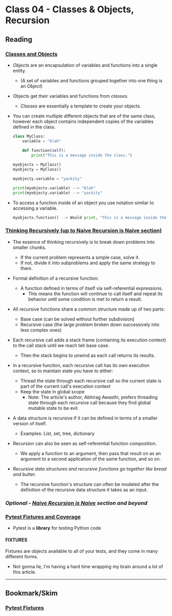 # Class 04 - Classes & Objects, Recursion

## Reading

### [Classes and Objects](https://www.learnpython.org/en/Classes_and_Objects)

* *Objects* are an encapsulation of variables and functions into a single entity.
  * (A set of variables and functions grouped together into one thing is an *Object*)
* Objects get their variables and functions from *classes*.
  * *Classes* are essentially a template to create your objects.
* You can create multiple different objects that are of the same class, however each object contains independent copies of the variables defined in the class.

    ```Python
    class MyClass:
        variable = "blah"

        def function(self):
            print("This is a message inside the class.")
        
    myobjectx = MyClass()
    myobjecty = MyClass()

    myobjecty.variable = "yackity"

    print(myobjectx.variable) --> "blah"
    print(myobjecty.variable) --> "yackity"
    ```

* To access a function inside of an object you use notation similar to accessing a variable.

    ```Python
    myobjectx.function() --> Would print, "This is a message inside the class."
    ```

### [Thinking Recursively (up to Naive Recursion is Naive section)](https://realpython.com/python-thinking-recursively/)

* The essence of thinking recursively is to break down problems into smaller chunks.
  * If the current problem represents a simple case, solve it.
  * If not, divide it into subproblems and apply the same strategy to them.

* Formal definition of a recursive function:
  * A function defined in terms of itself via self-referential expressions.
    * This means the function will continue to call itself and repeat its behavior until some condition is met to return a result.
* All recursive functions share a common structure made up of two parts:
  * Base case (can be solved without further subdivision)
  * Recursive case (the large problem broken down successively into less complex ones)
* Each recursive call adds a stack frame (containing its execution context) to the call stack until we reach teh base case.
  * Then the stack begins to unwind as each call returns its results.
* In a recursive function, each recursive call has its own execution context, so to maintain state you have to either:
  * Thread the state through each recursive call so the current state is part of the current call's execution context
  * Keep the state in global scope
    * Note: The article's author, Abhirag Awasthi, prefers threading state through each recursive call because they find global mutable state to be evil.

* A data structure is recursive if it can be defined in terms of a smaller version of itself.
  * Examples: List, set, tree, dictionary
* Recursion can also be seen as self-referential function composition.
  * We apply a function to an argument, then pass that result on as an argument to a second application of the same function, and so on.
* *Recursive data structures and recursive functions go together like bread and butter.*
  * The recursive function's structure can often be modeled after the definition of the recursive data structure it takes as an input.

### *Optional - [Naive Recursion is Naive](https://realpython.com/python-thinking-recursively/#naive-recursion-is-naive) section and beyond*

### [Pytest Fixtures and Coverage](https://www.linuxjournal.com/content/python-testing-pytest-fixtures-and-coverage)

* Pytest is a **library** for testing Python code

#### **FIXTURES**

Fixtures are objects available to all of your tests, and they come in many different forms.

* Not gonna lie, I'm having a hard time wrapping my brain around a lot of this article.

----

## Bookmark/Skim

### [Pytest Fixtures](https://docs.pytest.org/en/latest/fixture.html)
